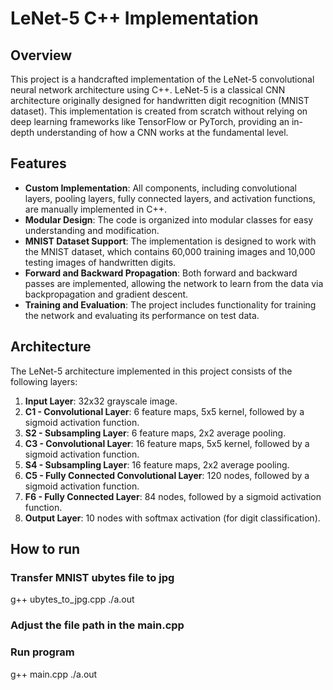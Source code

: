 # LeNet-5 C++ Implementation

## Overview

This project is a handcrafted implementation of the LeNet-5 convolutional neural network architecture using C++. LeNet-5 is a classical CNN architecture originally designed for handwritten digit recognition (MNIST dataset). This implementation is created from scratch without relying on deep learning frameworks like TensorFlow or PyTorch, providing an in-depth understanding of how a CNN works at the fundamental level.

## Features

- **Custom Implementation**: All components, including convolutional layers, pooling layers, fully connected layers, and activation functions, are manually implemented in C++.
- **Modular Design**: The code is organized into modular classes for easy understanding and modification.
- **MNIST Dataset Support**: The implementation is designed to work with the MNIST dataset, which contains 60,000 training images and 10,000 testing images of handwritten digits.
- **Forward and Backward Propagation**: Both forward and backward passes are implemented, allowing the network to learn from the data via backpropagation and gradient descent.
- **Training and Evaluation**: The project includes functionality for training the network and evaluating its performance on test data.

## Architecture

The LeNet-5 architecture implemented in this project consists of the following layers:

1. **Input Layer**: 32x32 grayscale image.
2. **C1 - Convolutional Layer**: 6 feature maps, 5x5 kernel, followed by a sigmoid activation function.
3. **S2 - Subsampling Layer**: 6 feature maps, 2x2 average pooling.
4. **C3 - Convolutional Layer**: 16 feature maps, 5x5 kernel, followed by a sigmoid activation function.
5. **S4 - Subsampling Layer**: 16 feature maps, 2x2 average pooling.
6. **C5 - Fully Connected Convolutional Layer**: 120 nodes, followed by a sigmoid activation function.
7. **F6 - Fully Connected Layer**: 84 nodes, followed by a sigmoid activation function.
8. **Output Layer**: 10 nodes with softmax activation (for digit classification).


## How to run
### Transfer MNIST ubytes file to jpg
g++ ubytes_to_jpg.cpp
./a.out
### Adjust the file path in the main.cpp
### Run program
g++ main.cpp
./a.out
